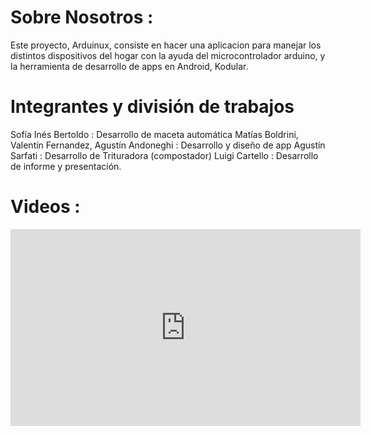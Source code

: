 # Sobre Nosotros :
Este proyecto, Arduinux, consiste en hacer una aplicacion para manejar los distintos dispositivos del hogar con la ayuda del microcontrolador arduino, y la herramienta de desarrollo de apps en Android, Kodular.

# Integrantes y división de trabajos
Sofía Inés Bertoldo : Desarrollo de maceta automática
Matías Boldrini, Valentín Fernandez, Agustín Andoneghi : Desarrollo y diseño de app
Agustín Sarfati : Desarrollo de Trituradora (compostador)
Luigi Cartello : Desarrollo  de informe y presentación.

# Videos : 
<iframe width="560" height="315" src="https://www.youtube.com/embed/FBv1LNSiLVA" frameborder="0" allow="accelerometer; autoplay; encrypted-media; gyroscope; picture-in-picture" allowfullscreen></iframe>
